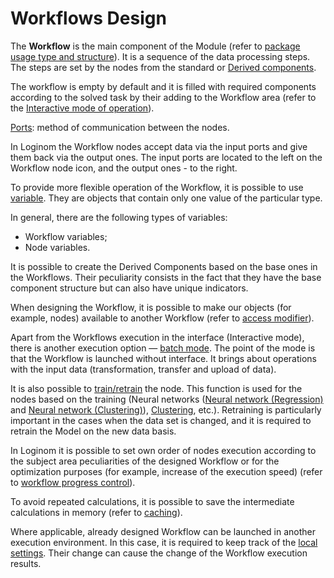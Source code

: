 # Workflows Design

The **Workflow** is the main component of the Module (refer to [package usage type and structure](../quick-start/package.md)). It is a sequence of the data processing steps. The steps are set by the nodes from the standard or [Derived components](./derived-component.md).

The workflow is empty by default and it is filled with required components according to the solved task by their adding to the Workflow area (refer to the [Interactive mode of operation](./interactive-mode.md)).

[Ports](./ports/README.md): method of communication between the nodes.

In Loginom the Workflow nodes accept data via the input ports and give them back via the output ones. The input ports are located to the left on the Workflow node icon, and the output ones - to the right.

To provide more flexible operation of the Workflow, it is possible to use [variable](./variables/README.md). They are objects that contain only one value of the particular type.

In general, there are the following types of variables:

* Workflow variables;
* Node variables.

It is possible to create the Derived Components based on the base ones in the Workflows.
Their peculiarity consists in the fact that they have the base component structure but can also have unique indicators.

When designing the Workflow, it is possible to make our objects (for example, nodes) available to another Workflow (refer to [access modifier](./access-modifier.md)).

Apart from the Workflows execution in the interface (Interactive mode), there is another execution option — [batch mode](./batchlauncher.md). The point of the mode is that the Workflow is launched without interface. It brings about operations with the input data (transformation, transfer and upload of data).

It is also possible to [train/retrain](./training-processors.md) the node. This function is used for the nodes based on the training (Neural networks ([Neural network (Regression)](../processors/datamining/neural-network-regression.md) and [Neural network (Clustering)](../processors/datamining/neural-network-classification.md)), [Clustering](../processors/datamining/clustering.md), etc.). Retraining is particularly important in the cases when the data set is changed, and it is required to retrain the Model on the new data basis.

In Loginom it is possible to set own order of nodes execution according to the subject area peculiarities of the designed Workflow or for the optimization purposes (for example, increase of the execution speed) (refer to [workflow progress control](./run-order.md)).

To avoid repeated calculations, it is possible to save the intermediate calculations in memory (refer to [caching](./caching.md)).

Where applicable, already designed Workflow can be launched in another execution environment. In this case, it is required to keep track of the [local settings](./local-settings.md). Their change can cause the change of the Workflow execution results.
